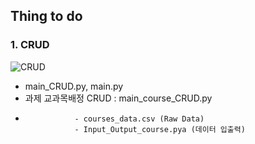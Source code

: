 ## Thing to do

### 1. CRUD 
![CRUD](https://encrypted-tbn0.gstatic.com/images?q=tbn:ANd9GcQlB3dEY4w5O4JKLEO2MS2PrgEnsk3RSkSi5Q&s)
- main_CRUD.py, main.py
- 과제 교과목배정 CRUD : main_course_CRUD.py
-                - courses_data.csv (Raw Data)
                 - Input_Output_course.pya (데이터 입출력)
